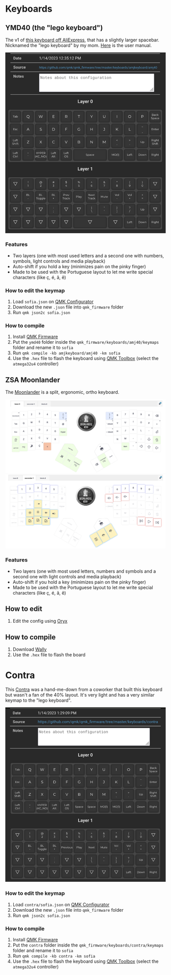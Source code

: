 # Keyboards


## YMD40 (the "lego keyboard")

The v1 of [this keyboard off AliExpress](https://www.aliexpress.com/item/32821953148.html?gatewayAdapt=glo2bra), that has a slightly larger spacebar. Nicknamed the "lego keyboard" by my mom. [Here](https://drive.google.com/file/d/1h5RA14a_WeWlXNpFgBsr-QJrQNSs6d7s/view) is the user manual.

<img src="https://github.com/sofiafrocha/keyboards/blob/main/images/keyboard-lego-layers.png?raw=true" alt="keymap of ymd40 keyboard" style="zoom: 67%;" />

### Features
- Two layers (one with most used letters and a second one with numbers, symbols, light controls and media playback)
- Auto-shift if you hold a key (minimizes pain on the pinky finger)
- Made to be used with the Portuguese layout to let me write special characters (like ç, é, ã, ê)

### How to edit the keymap
1. Load `sofia.json` on [QMK Configurator](https://config.qmk.fm/#/amjkeyboard/amj40/LAYOUT_ortho_275u_space)
2. Download the new `.json` file into `qmk_firmware` folder
3. Run `qmk json2c sofia.json`

### How to compile
1. Install [QMK Firmware](https://docs.qmk.fm/#/newbs_getting_started)
2. Put the `ymd40` folder inside the `qmk_firmware/keyboards/amj40/keymaps` folder and rename it to `sofia`
3. Run `qmk compile -kb amjkeyboard/amj40 -km sofia`
4. Use the `.hex` file to flash the keyboard using [QMK Toolbox](https://github.com/qmk/qmk_toolbox) (select the `atmega32u4` controller)


## ZSA Moonlander

The [Moonlander](https://www.zsa.io/moonlander/) is a split, ergonomic, ortho keyboard.

<img src="https://github.com/sofiafrocha/keyboards/blob/main/images/moonlander-layer-1.png?raw=true" alt="keymap of ymd40 keyboard" style="zoom: 67%;" />
<img src="https://github.com/sofiafrocha/keyboards/blob/main/images/moonlander-layer-2.png?raw=true" alt="keymap of ymd40 keyboard" style="zoom: 67%;" />

### Features
- Two layers (one with most used letters, numbers and symbols and a second one with light controls and media playback)
- Auto-shift if you hold a key (minimizes pain on the pinky finger)
- Made to be used with the Portuguese layout to let me write special characters (like ç, é, ã, ê)


## How to edit

1. Edit the config using [Oryx](https://configure.zsa.io/moonlander/layouts/BO6KW/latest/0)


## How to compile

1. Download [Wally](https://www.zsa.io/wally/)
2. Use the `.hex` file to flash the board


# Contra

This [Contra](https://www.40percent.club/2018/03/contra.html) was a hand-me-down from a coworker that built this keyboard but wasn't a fan of the 40% layout. It's very light and has a very similar keymap to the "lego keyboard".

<img src="https://github.com/sofiafrocha/keyboards/blob/main/images/keyboard-contra-layers.png?raw=true" alt="keymap of ymd40 keyboard" style="zoom: 67%;" />

### How to edit the keymap
1. Load `contra/sofia.json` on [QMK Configurator](https://config.qmk.fm/#/amjkeyboard/amj40/LAYOUT_ortho_275u_space)
2. Download the new `.json` file into `qmk_firmware` folder
3. Run `qmk json2c sofia.json`

### How to compile
1. Install [QMK Firmware](https://docs.qmk.fm/#/newbs_getting_started)
2. Put the `contra` folder inside the `qmk_firmware/keyboards/contra/keymaps` folder and rename it to `sofia`
3. Run `qmk compile -kb contra -km sofia`
4. Use the `.hex` file to flash the keyboard using [QMK Toolbox](https://github.com/qmk/qmk_toolbox) (select the `atmega32u4` controller)
